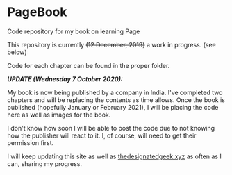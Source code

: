 # PageBook
Code repository for my book on learning Page

This repository is currently ~~(12 December, 2019)~~ a work in progress.  (see below)

Code for each chapter can be found in the proper folder.

***UPDATE (Wednesday 7 October 2020):***

My book is now being published by a company in India.  I've completed two chapters and will be replacing the contents as time allows.  Once the book is published (hopefully January or February 2021), I will be placing the code here as well as images for the book. 

I don't know how soon I will be able to post the code due to not knowing how the publisher will react to it.  I, of course, will need to get their permission first.

I will keep updating this site as well as [thedesignatedgeek.xyz](thedesignatedgeek.xyz) as often as I can, sharing my progress.